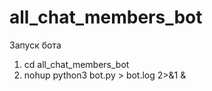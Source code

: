 # all_chat_members_bot
Запуск бота
1. cd all_chat_members_bot
2. nohup python3 bot.py > bot.log 2>&1 &
